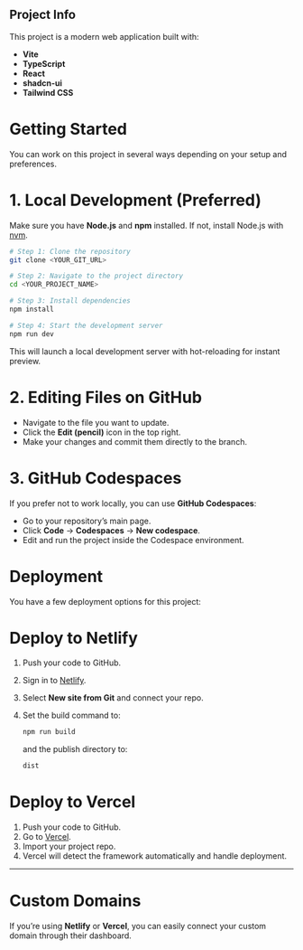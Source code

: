 ## Project Info

This project is a modern web application built with:

* **Vite**
* **TypeScript**
* **React**
* **shadcn-ui**
* **Tailwind CSS**

# Getting Started

You can work on this project in several ways depending on your setup and preferences.

# 1. Local Development (Preferred)

Make sure you have **Node.js** and **npm** installed. If not, install Node.js with [nvm](https://github.com/nvm-sh/nvm#installing-and-updating).

```sh
# Step 1: Clone the repository
git clone <YOUR_GIT_URL>

# Step 2: Navigate to the project directory
cd <YOUR_PROJECT_NAME>

# Step 3: Install dependencies
npm install

# Step 4: Start the development server
npm run dev
```

This will launch a local development server with hot-reloading for instant preview.

# 2. Editing Files on GitHub

* Navigate to the file you want to update.
* Click the **Edit (pencil)** icon in the top right.
* Make your changes and commit them directly to the branch.

# 3. GitHub Codespaces

If you prefer not to work locally, you can use **GitHub Codespaces**:

* Go to your repository’s main page.
* Click **Code** → **Codespaces** → **New codespace**.
* Edit and run the project inside the Codespace environment.

# Deployment

You have a few deployment options for this project:

# Deploy to Netlify

1. Push your code to GitHub.
2. Sign in to [Netlify](https://www.netlify.com/).
3. Select **New site from Git** and connect your repo.
4. Set the build command to:

   ```sh
   npm run build
   ```

   and the publish directory to:

   ```sh
   dist
   ```

# Deploy to Vercel

1. Push your code to GitHub.
2. Go to [Vercel](https://vercel.com/).
3. Import your project repo.
4. Vercel will detect the framework automatically and handle deployment.

---

# Custom Domains

If you’re using **Netlify** or **Vercel**, you can easily connect your custom domain through their dashboard.
